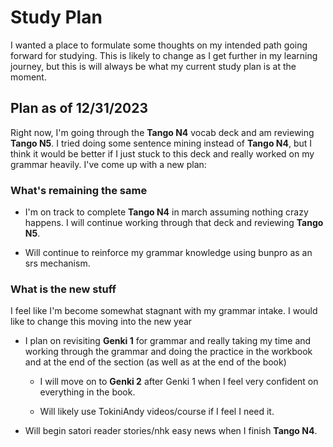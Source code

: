 # Study Plan

I wanted a place to formulate some thoughts on my intended path going forward for studying. This is likely to change as I get further in my learning journey, but this is will always be what my current study plan is at the moment.

## Plan as of 12/31/2023

Right now, I'm going through the **Tango N4** vocab deck and am reviewing **Tango N5**. I tried doing some sentence mining instead of **Tango N4**, but I think it would be better if I just stuck to this deck and really worked on my grammar heavily. I've come up with a new plan:


### What's remaining the same

- I'm on track to complete **Tango N4** in march assuming nothing crazy happens. I will continue working through that deck and reviewing **Tango N5**.

- Will continue to reinforce my grammar knowledge using bunpro as an srs mechanism. 

### What is the new stuff

I feel like I'm become somewhat stagnant with my grammar intake. I would like to change this moving into the new year

- I plan on revisiting **Genki 1** for grammar and really taking my time and working through the grammar and doing the practice in the workbook and at the end of the section (as well as at the end of the book)
    - I will move on to **Genki 2** after Genki 1 when I feel very confident on everything in the book.

    - Will likely use TokiniAndy videos/course if I feel I need it.

- Will begin satori reader stories/nhk easy news when I finish **Tango N4**.